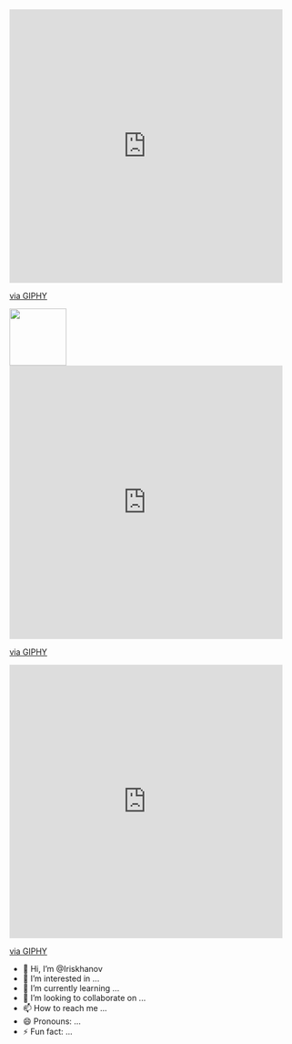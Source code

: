 <iframe src="https://giphy.com/embed/2Eh9l5e0QH41sg0bbL" width="480" height="480" style="" frameBorder="0" class="giphy-embed" allowFullScreen></iframe><p><a href="https://giphy.com/gifs/bombaysoftwares-trip-astronaut-space-travel-2Eh9l5e0QH41sg0bbL">via GIPHY</a></p>
  <img src="https://media.giphy.com/media/M9gbBd9nbDrOTu1Mqx/giphy.gif" width="100"/>
</div>

<iframe src="https://giphy.com/embed/2Eh9l5e0QH41sg0bbL" width="480" height="480" style="" frameBorder="0" class="giphy-embed" allowFullScreen></iframe><p><a href="https://giphy.com/gifs/bombaysoftwares-trip-astronaut-space-travel-2Eh9l5e0QH41sg0bbL">via GIPHY</a></p>
  <iframe src="https://giphy.com/embed/2Eh9l5e0QH41sg0bbL" width="480" height="480" style="" frameBorder="0" class="giphy-embed" allowFullScreen></iframe><p><a href="https://giphy.com/gifs/bombaysoftwares-trip-astronaut-space-travel-2Eh9l5e0QH41sg0bbL">via GIPHY</a></p>
</div>









- 👋 Hi, I’m @Iriskhanov
- 👀 I’m interested in ...
- 🌱 I’m currently learning ...
- 💞️ I’m looking to collaborate on ...
- 📫 How to reach me ...
- 😄 Pronouns: ...
- ⚡ Fun fact: ...

<!---
Iriskhanov/Iriskhanov is a ✨ special ✨ repository because its `README.md` (this file) appears on your GitHub profile.
You can click the Preview link to take a look at your changes.
--->
